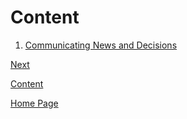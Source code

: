 # Content

1. [Communicating News and Decisions](/LeadershipNotes/Communicating-News-And-Decisions)


[Next](/LeadershipNotes/)

[Content](/LeadershipNotes/Content)

[Home Page](/LeadershipNotes/)
